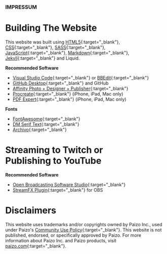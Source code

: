### IMPRESSUM

# Building The Website

This website was built using [HTML5](https://en.wikipedia.org/wiki/HTML5){:target="_blank"}, [CSS](https://en.wikipedia.org/wiki/CSS){:target="_blank"}, [SASS](https://en.wikipedia.org/wiki/Sass_(stylesheet_language)){:target="_blank"}, [JavaScript](https://en.wikipedia.org/wiki/JavaScript){:target="_blank"}, [Markdown](https://en.wikipedia.org/wiki/Markdown){:target="_blank"}, [Jekyll](https://en.wikipedia.org/wiki/Jekyll_(software)){:target="_blank"} and Liquid.

**Recommended Software**
* [Visual Studio Code](https://code.visualstudio.com/){:target="_blank"} or [BBEdit](https://www.barebones.com/products/bbedit/){:target="_blank"}
* [GitHub Desktop](https://desktop.github.com/){:target="_blank"} and GitHub
* [Affinity Photo + Designer + Publisher](https://affinity.serif.com/en-us/){:target="_blank"}
* [Procreate](https://procreate.com/){:target="_blank"} (iPhone, iPad, Mac only)
* [PDF Expert](https://pdfexpert.com/){:target="_blank"} (iPhone, iPad, Mac only)

**Fonts**
* [FontAwesome](https://fontawesome.com/){:target="_blank"}
* [DM Serif Text](https://fonts.google.com/specimen/DM+Serif+Text){:target="_blank"}
* [Archivo](https://fonts.google.com/specimen/Archivo){:target="_blank"}

# Streaming to Twitch or<br />Publishing to YouTube

**Recommended Software**
* [Open Broadcasting Software Studio](https://obsproject.com/){:target="_blank"}
* [StreamFX Plugin](https://obsproject.com/forum/resources/streamfx-for-obs-studio.578/){:target="_blank"} for OBS

# Disclaimers

This website uses trademarks and/or copyrights owned by Paizo Inc., used under Paizo's [Community Use Policy](https://paizo.com/communityuse){:target="_blank"}. This website is not published, endorsed, or specifically approved by Paizo. For more information about Paizo Inc. and Paizo products, visit [paizo.com](https://paizo.com/){:target="_blank"}.